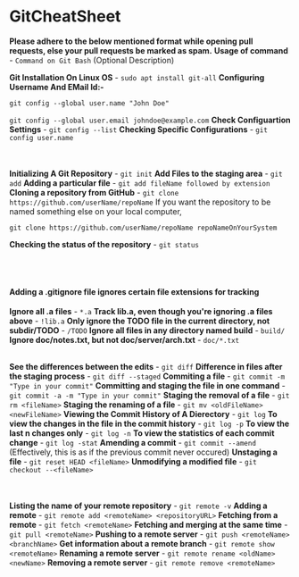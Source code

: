 # GitCheatSheet

**Please adhere to the below mentioned format while opening pull requests, else your pull requests be marked as spam.**
**Usage of command** - `Command on Git Bash` (Optional Description)


**Git Installation On Linux OS** - `sudo apt install git-all`</li>
**Configuring Username And EMail Id:-**

`git config --global user.name "John Doe"`

`git config --global user.email johndoe@example.com`
**Check Configuartion Settings** - `git config --list`
**Checking Specific Configurations** - `git config user.name`

<br><br>
**Initializing A Git Repository** - `git init`
**Add Files to the staging area** - `git add`
**Adding a particular file** - `git add fileName followed by extension`
**Cloning a repository from GitHub** - `git clone https://github.com/userName/repoName`
If you want the repository to be named something else on your local computer,

`git clone https://github.com/userName/repoName repoNameOnYourSystem`

**Checking the status of the repository** - `git status`

<br><br>
#### Adding a .gitignore file ignores certain file extensions for tracking

**Ignore all .a files** - `*.a`
**Track lib.a, even though you're ignoring .a files above** - `!lib.a`
**Only ignore the TODO file in the current directory, not subdir/TODO** - `/TODO`
**Ignore all files in any directory named build** - `build/`
**Ignore doc/notes.txt, but not doc/server/arch.txt** - `doc/*.txt`
<br><br>

**See the differences between the edits** - `git diff`
**Difference in files after the staging process** - `git diff --staged` 
**Commiting a file** - `git commit -m "Type in your commit"`
**Committing and staging the file in one command** - `git commit -a -m "Type in your commit"`
**Staging the removal of a file** - `git rm <fileName>`
**Staging the renaming of a file** - `git mv <oldFileName> <newFileName>`
**Viewing the Commit History of A Dierectory** - `git log`
**To view the changes in the file in the commit history** - `git log -p`
**To view the last n changes only** - `git log -n`
**To view the statistics of each commit change** - `git log -stat`
**Amending a commit** - `git commit --amend` (Effectively, this is as if the previous commit never occured)
**Unstaging a file** - `git reset HEAD <fileName>`
**Unmodifying a modified file** - `git checkout --<fileName>`

<br><br>
**Listing the name of your remote repository** - `git remote -v`
**Adding a remote** - `git remote add <remoteName> <repositoryURL>`
**Fetching from a remote** - `git fetch <remoteName>`
**Fetching and merging at the same time** - `git pull <remoteName>`
**Pushing to a remote server** - `git push <remoteName> <branchName>`
**Get information about a remote branch** - `git remote show <remoteName>`
**Renaming a remote server** - `git remote rename <oldName> <newName>`
**Removing a remote server** - `git remote remove <remoteName>`
<br><br>
